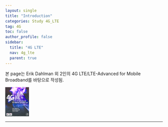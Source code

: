```yaml
---
layout: single
title: "Introduction"
categories: Study 4G_LTE
tag: 4G
toc: false
author_profile: false
sidebar:
  title: "4G LTE"
  nav: 4g_lte
  parent: true
---
```


본 page는 Erik Dahlman 외 2인의 4G LTE/LTE-Advanced for Mobile Broadband를 바탕으로 작성됨.<br>
<p><img src="/images/4g_lte/1.1-1.png" class="radius_img" width="15%" height="15%"/></p>


---